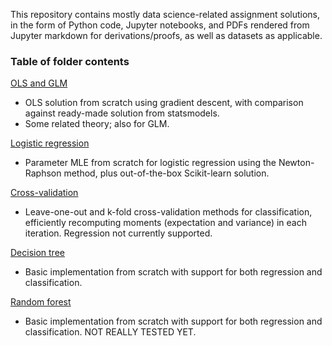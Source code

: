 This repository contains mostly data science-related assignment solutions, in the form of Python code, Jupyter notebooks, and PDFs rendered from Jupyter markdown for derivations/proofs, as well as datasets as applicable.

### Table of folder contents

[OLS and GLM](https://github.com/yflim/data-science-work-samples/tree/master/OLS_and_GLM)
- OLS solution from scratch using gradient descent, with comparison against ready-made solution from statsmodels.
- Some related theory; also for GLM.

[Logistic regression](https://github.com/yflim/data-science-work-samples/tree/master/logistic_regression)
- Parameter MLE from scratch for logistic regression using the Newton-Raphson method, plus out-of-the-box Scikit-learn solution.

[Cross-validation](https://github.com/yflim/data-science-work-samples/tree/master/cross_validation)
- Leave-one-out and k-fold cross-validation methods for classification, efficiently recomputing moments (expectation and variance) in each iteration. Regression not currently supported.

[Decision tree](https://github.com/yflim/data-science-work-samples/tree/master/decision_tree)
- Basic implementation from scratch with support for both regression and classification.

[Random forest](https://github.com/yflim/data-science-work-samples/tree/master/random_forest)
- Basic implementation from scratch with support for both regression and classification. NOT REALLY TESTED YET.

